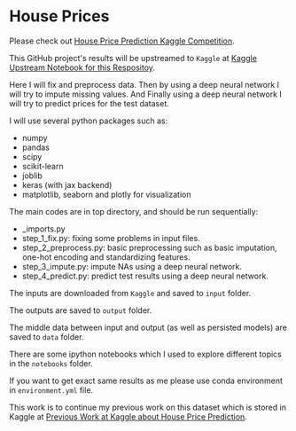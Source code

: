 # House Prices

Please check out
[House Price Prediction Kaggle Competition](https://www.kaggle.com/competitions/house-prices-advanced-regression-techniques/overview).

This GitHub project's results will be upstreamed to `Kaggle` at
[Kaggle Upstream Notebook for this Respositoy](https://www.kaggle.com/code/fatulm/github-house-price-prediction-upstream).

Here I will fix and preprocess data.
Then by using a deep neural network I will try to impute missing values.
And Finally using a deep neural network I will try to predict prices for the test dataset.

I will use several python packages such as:

- numpy
- pandas
- scipy
- scikit-learn
- joblib
- keras (with jax backend)
- matplotlib, seaborn and plotly for visualization

The main codes are in top directory, and should be run sequentially:

- _imports.py
- step_1_fix.py: fixing some problems in input files.
- step_2_preprocess.py: basic preprocessing such as basic imputation, one-hot encoding and standardizing features.
- step_3_impute.py: impute NAs using a deep neural network.
- step_4_predict.py: predict test results using a deep neural network.

The inputs are downloaded from `Kaggle` and saved to `input` folder.

The outputs are saved to `output` folder.

The middle data between input and output (as well as persisted models) are saved to `data` folder.

There are some ipython notebooks which I used to explore different topics in the `notebooks` folder.

If you want to get exact same results as me please use conda environment in `environment.yml` file.

This work is to continue my previous work on this dataset which is stored in Kaggle at
[Previous Work at Kaggle about House Price Prediction](https://www.kaggle.com/code/fatulm/house-price-prediction).
